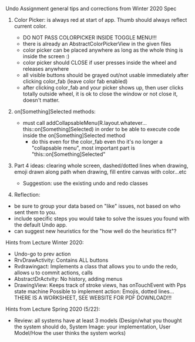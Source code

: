 Undo Assignment general tips and corrections from Winter 2020 Spec

1. Color Picker: is always red at start of app. Thumb should always reflect current color.
	- DO NOT PASS COLORPICKER INSIDE TOGGLE MENU!!!
	- there is already an AbstractColorPickerView in the given files
	- color picker can be placed anywhere as long as the whole thing is inside the screen :)
	- color picker should CLOSE if user presses inside the wheel and releases anywhere
	- all visible buttons should be grayed out/not usable immediately after clicking color_fab (leave color fab enabled)
	- after clicking color_fab and your picker shows up, then user clicks totally outside wheel, it is ok to close the window or not close it, doesn't matter.
2. on[Something]Selected methods:
	- must call addCollapsableMenu(R.layout.whatever... this::on[Something]Selected) in order to be able to execute code inside the on[Something]Selected method
		- do this even for the color_fab even tho it's no longer a "collapsable menu", most important part is "this::on[Something]Selected"

3. Part 4 ideas: clearing whole screen, dashed/dotted lines when drawing, emoji drawn along path when drawing, fill entire canvas with color...etc
	- Suggestion: use the existing undo and redo classes 

4. Reflection:
- be sure to group your data based on "like" issues, not based on who sent them to you.
- include specific steps you would take to solve the issues you found with the default Undo app.
- can suggest new heuristics for the "how well do the heuristics fit"?


Hints from Lecture Winter 2020: 
- Undo-go to prev action
- RrvDrawActivity: Contains ALL buttons
- Rvdrawingact: Implements a class that allows you to undo the redo, allows u to commit actions, calls
- AbstractDrActvity: No history, adding menus
- DrawingView: Keeps track of stroke views, has onTouchEvent with Pps state machine
Possible to implement action: Emojis, dotted lines... THERE IS A WORKSHEET, SEE WEBSITE FOR PDF DOWNLOAD!!!

Hints from Lecture Spring 2020 (5/22):
- Review: all systems have at least 3 models (Design/what you thought the system should do, System Image: your implementation, User Model/How the user thinks the system works)

